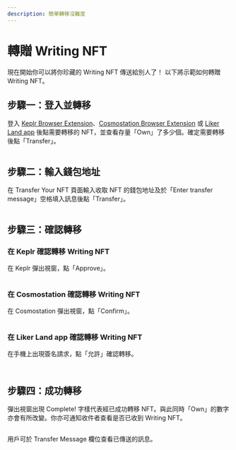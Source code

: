```yaml
---
description: 簡單轉移沒難度
---
```


# 轉贈 Writing NFT

現在開始你可以將你珍藏的 Writing NFT 傳送給別人了！ 以下將示範如何轉贈 Writing NFT。

## 步驟一：登入並轉移

登入 [Keplr Browser Extension](../wallet/keplr/)、[Cosmostation Browser Extension](../wallet/cosmostation/) 或 [Liker Land app](../../user-guide/liker-land/download.md) 後點需要轉移的 NFT，並查看存量「Own」了多少個。確定需要轉移後點「Transfer」。

<figure><img src="../../.gitbook/assets/NFT Transfer 1.png" alt=""><figcaption></figcaption></figure>

## 步驟二：輸入錢包地址

在 Transfer Your NFT 頁面輸入收取 NFT 的錢包地址及於「Enter transfer message」空格填入訊息後點「Transfer」。

<figure><img src="../../.gitbook/assets/NFT Transfer 2.png" alt=""><figcaption></figcaption></figure>

## 步驟三：確認轉移

### 在 Keplr 確認轉移 Writing NFT

在 Keplr 彈出視窗，點「Approve」。

<figure><img src="../../.gitbook/assets/NFT Transfer 3.png" alt=""><figcaption></figcaption></figure>

### 在 Cosmostation 確認轉移 Writing NFT

在 Cosmostation 彈出視窗，點「Confirm」。

<figure><img src="../../.gitbook/assets/NFT Transfer 5.png" alt=""><figcaption></figcaption></figure>

### 在 Liker Land app 確認轉移 Writing NFT

在手機上出現簽名請求，點「允許」確認轉移。

<figure><img src="../../.gitbook/assets/NFT Transfer 7.png" alt=""><figcaption></figcaption></figure>

<figure><img src="../../.gitbook/assets/NFT Transfer 6.png" alt=""><figcaption></figcaption></figure>

## 步驟四：成功轉移

彈出視窗出現 Complete! 字樣代表經已成功轉移 NFT。與此同時「Own」的數字亦會有所改變。你亦可通知收件者查看是否已收到 Writing NFT。

<figure><img src="../../.gitbook/assets/NFT Transfer 4.png" alt=""><figcaption></figcaption></figure>

用戶可於 Transfer Message 欄位查看已傳送的訊息。

<figure><img src="../../.gitbook/assets/NFT Transfer 8.png" alt=""><figcaption></figcaption></figure>
